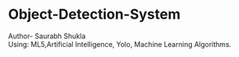 # Object-Detection-System

Author- Saurabh Shukla
<br>
Using: ML5,Artificial Intelligence, Yolo, Machine Learning Algorithms.
